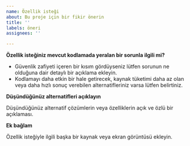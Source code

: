 ```yaml
---
name: Özellik isteği
about: Bu proje için bir fikir önerin
title: ''
labels: öneri
assignees: ''

---
```


**Özellik isteğiniz mevcut kodlamada yeralan bir sorunla ilgili mi?**

* Güvenlik zafiyeti içeren bir kısım gördüyseniz lütfen sorunun ne olduğuna dair detaylı bir açıklama ekleyin. 
*  Kodlamayı daha etkin bir hale getirecek, kaynak tüketimi daha az olan veya daha hızlı sonuç verebilen alternatifleriniz varsa lütfen belirtiniz.


**Düşündüğünüz alternatifleri açıklayın**

Düşündüğünüz alternatif çözümlerin veya özelliklerin açık ve özlü bir açıklaması.


**Ek bağlam**

Özellik isteğiyle ilgili başka bir kaynak veya ekran görüntüsü ekleyin.
